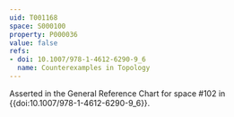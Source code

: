 ```yaml
---
uid: T001168
space: S000100
property: P000036
value: false
refs:
- doi: 10.1007/978-1-4612-6290-9_6
  name: Counterexamples in Topology
---
```


Asserted in the General Reference Chart for space #102 in
{{doi:10.1007/978-1-4612-6290-9_6}}.
